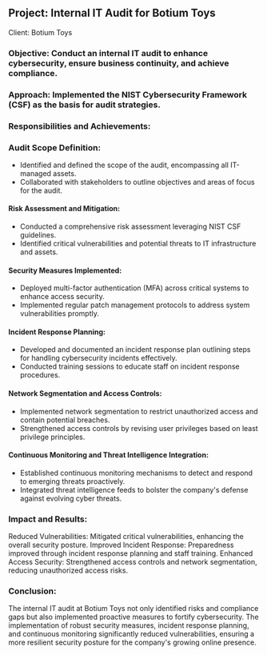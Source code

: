 ## Project: Internal IT Audit for Botium Toys

Client: Botium Toys
### Objective: Conduct an internal IT audit to enhance cybersecurity, ensure business continuity, and achieve compliance.
### Approach: Implemented the NIST Cybersecurity Framework (CSF) as the basis for audit strategies.


### Responsibilities and Achievements:

### Audit Scope Definition:

- Identified and defined the scope of the audit, encompassing all IT-managed assets.
- Collaborated with stakeholders to outline objectives and areas of focus for the audit.
  
  
#### Risk Assessment and Mitigation:

- Conducted a comprehensive risk assessment leveraging NIST CSF guidelines.
- Identified critical vulnerabilities and potential threats to IT infrastructure and assets.

#### Security Measures Implemented:

- Deployed multi-factor authentication (MFA) across critical systems to enhance access security.
- Implemented regular patch management protocols to address system vulnerabilities promptly.

#### Incident Response Planning:

- Developed and documented an incident response plan outlining steps for handling cybersecurity incidents effectively.
- Conducted training sessions to educate staff on incident response procedures.
  
#### Network Segmentation and Access Controls:

- Implemented network segmentation to restrict unauthorized access and contain potential breaches.
- Strengthened access controls by revising user privileges based on least privilege principles.
  
#### Continuous Monitoring and Threat Intelligence Integration:

- Established continuous monitoring mechanisms to detect and respond to emerging threats proactively.
- Integrated threat intelligence feeds to bolster the company's defense against evolving cyber threats.

### Impact and Results:
Reduced Vulnerabilities: Mitigated critical vulnerabilities, enhancing the overall security posture.
Improved Incident Response: Preparedness improved through incident response planning and staff training.
Enhanced Access Security: Strengthened access controls and network segmentation, reducing unauthorized access risks.

### Conclusion:
The internal IT audit at Botium Toys not only identified risks and compliance gaps but also implemented proactive measures to fortify cybersecurity. The implementation of robust security measures, incident response planning, and continuous monitoring significantly reduced vulnerabilities, ensuring a more resilient security posture for the company's growing online presence.
